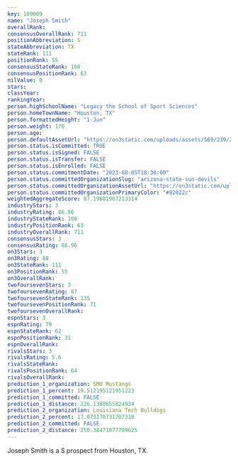 ```yaml
---
key: 109009
name: "Joseph Smith"
overallRank: 
consensusOverallRank: 711
positionAbbreviation: S
stateAbbreviation: TX
stateRank: 111
positionRank: 55
consensusStateRank: 108
consensusPositionRank: 63
nilValue: 0
stars: 
classYear: 
rankingYear: 
person.highSchoolName: "Legacy the School of Sport Sciences"
person.homeTownName: "Houston, TX"
person.formattedHeight: "1-Jun"
person.weight: 170
person.age: 
person.defaultAssetUrl: "https://on3static.com/uploads/assets/569/239/239569.png"
person.status.isCommitted: TRUE
person.status.isSigned: FALSE
person.status.isTransfer: FALSE
person.status.isEnrolled: FALSE
person.status.commitmentDate: "2023-08-05T18:30:00"
person.status.committedOrganizationSlug: "arizona-state-sun-devils"
person.status.committedOrganizationAssetUrl: "https://on3static.com/uploads/assets/751/149/149751.svg"
person.status.committedOrganizationPrimaryColor: "#82022c"
weightedAggregateScore: 87.19681967213114
industryStars: 3
industryRating: 86.96
industryStateRank: 108
industryPositionRank: 63
industryOverallRank: 711
consensusStars: 3
consensusRating: 86.96
on3Stars: 3
on3Rating: 88
on3StateRank: 111
on3PositionRank: 55
on3OverallRank: 
twofoursevenStars: 3
twofoursevenRating: 87
twofoursevenStateRank: 135
twofoursevenPositionRank: 71
twofoursevenOverallRank: 
espnStars: 3
espnRating: 79
espnStateRank: 62
espnPositionRank: 31
espnOverallRank: 
rivalsStars: 3
rivalsRating: 5.6
rivalsStateRank: 
rivalsPositionRank: 64
rivalsOverallRank: 
prediction_1_organization: SMU Mustangs
prediction_1_percent: 19.512195121951223
prediction_1_committed: FALSE
prediction_1_distance: 226.1388655824934
prediction_2_organization: Louisiana Tech Bulldogs
prediction_2_percent: 17.073170731707318
prediction_2_committed: FALSE
prediction_2_distance: 250.38471077709625
---
```

Joseph Smith is a S prospect from Houston, TX.